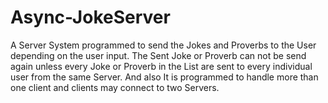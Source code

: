 # Async-JokeServer
A Server System programmed to send the Jokes and Proverbs to the User depending on the user input. The Sent Joke or Proverb can not be send again unless every Joke or Proverb in the List are sent to every individual user from the same Server. And also It is programmed to handle more than one client and clients may connect to two Servers.
